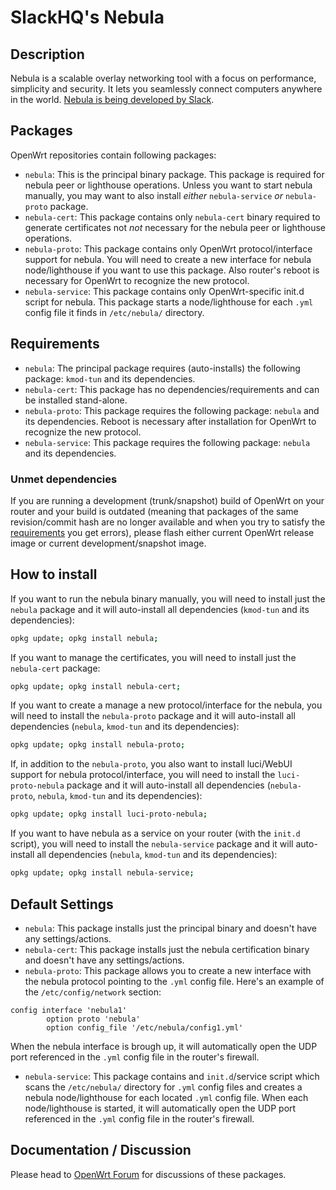 <!-- markdownlint-disable MD013 -->

<!-- markdownlint-disable MD030 -->

# SlackHQ's Nebula

## Description

Nebula is a scalable overlay networking tool with a focus on performance, simplicity and security. It lets you seamlessly connect computers anywhere in the world. [Nebula is being developed by Slack](https://github.com/slackhq/nebula).

## Packages

OpenWrt repositories contain following packages:

- `nebula`: This is the principal binary package. This package is required for nebula peer or lighthouse operations. Unless you want to start nebula manually, you may want to also install _either_ `nebula-service` _or_ `nebula-proto` package.
- `nebula-cert`: This package contains only `nebula-cert` binary required to generate certificates not _not_ necessary for the nebula peer or lighthouse operations.
- `nebula-proto`: This package contains only OpenWrt protocol/interface support for nebula. You will need to create a new interface for nebula node/lighthouse if you want to use this package. Also router's reboot is necessary for OpenWrt to recognize the new protocol.
- `nebula-service`: This package contains only OpenWrt-specific init.d script for nebula. This package starts a node/lighthouse for each `.yml` config file it finds in `/etc/nebula/` directory.

## Requirements

- `nebula`: The principal package requires (auto-installs) the following package: `kmod-tun` and its dependencies.
- `nebula-cert`: This package has no dependencies/requirements and can be installed stand-alone.
- `nebula-proto`: This package requires the following package: `nebula` and its dependencies. Reboot is necessary after installation for OpenWrt to recognize the new protocol.
- `nebula-service`: This package requires the following package: `nebula` and its dependencies.

### Unmet dependencies

If you are running a development (trunk/snapshot) build of OpenWrt on your router and your build is outdated (meaning that packages of the same revision/commit hash are no longer available and when you try to satisfy the [requirements](#requirements) you get errors), please flash either current OpenWrt release image or current development/snapshot image.

## How to install

If you want to run the nebula binary manually, you will need to install just the `nebula` package and it will auto-install all dependencies (`kmod-tun` and its dependencies):

```sh
opkg update; opkg install nebula;
```

If you want to manage the certificates, you will need to install just the `nebula-cert` package:

```sh
opkg update; opkg install nebula-cert;
```

If you want to create a manage a new protocol/interface for the nebula, you will need to install the `nebula-proto` package and it will auto-install all dependencies (`nebula`, `kmod-tun` and its dependencies):

```sh
opkg update; opkg install nebula-proto;
```

If, in addition to the `nebula-proto`, you also want to install luci/WebUI support for nebula protocol/interface, you will need to install the `luci-proto-nebula` package and it will auto-install all dependencies (`nebula-proto`, `nebula`, `kmod-tun` and its dependencies):

```sh
opkg update; opkg install luci-proto-nebula;
```

If you want to have nebula as a service on your router (with the `init.d` script), you will need to install the `nebula-service` package and it will auto-install all dependencies (`nebula`, `kmod-tun` and its dependencies):

```sh
opkg update; opkg install nebula-service;
```

## Default Settings

- `nebula`: This package installs just the principal binary and doesn't have any settings/actions.
- `nebula-cert`: This package installs just the nebula certification binary and doesn't have any settings/actions.
- `nebula-proto`: This package allows you to create a new interface with the nebula protocol pointing to the `.yml` config file. Here's an example of the `/etc/config/network` section:

```text
config interface 'nebula1'
        option proto 'nebula'
        option config_file '/etc/nebula/config1.yml'
```

When the nebula interface is brough up, it will automatically open the UDP port referenced in the `.yml` config file in the router's firewall.

- `nebula-service`: This package contains and `init.d`/service script which scans the `/etc/nebula/` directory for `.yml` config files and creates a nebula node/lighthouse for each located `.yml` config file. When each node/lighthouse is started, it will automatically open the UDP port referenced in the `.yml` config file in the router's firewall.

## Documentation / Discussion

Please head to [OpenWrt Forum](https://forum.openwrt.org/t/slacks-nebula-on-openwrt-discussion-thread/85431) for discussions of these packages.

<!-- markdownlint-disable MD033 -->

<script defer src='https://static.cloudflareinsights.com/beacon.min.js' data-cf-beacon='{"token": "911798f2c34b45338f8f8182830a3eb6"}'></script>
